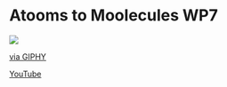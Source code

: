 Atooms to Moolecules WP7
===
[![](W63ukWu7KMIOXSdQcT.gif)][video]

[via GIPHY](https://giphy.com/gifs/W63ukWu7KMIOXSdQcT)

[video]: https://youtu.be/Ddb_WVZlkZE

[YouTube][video]
